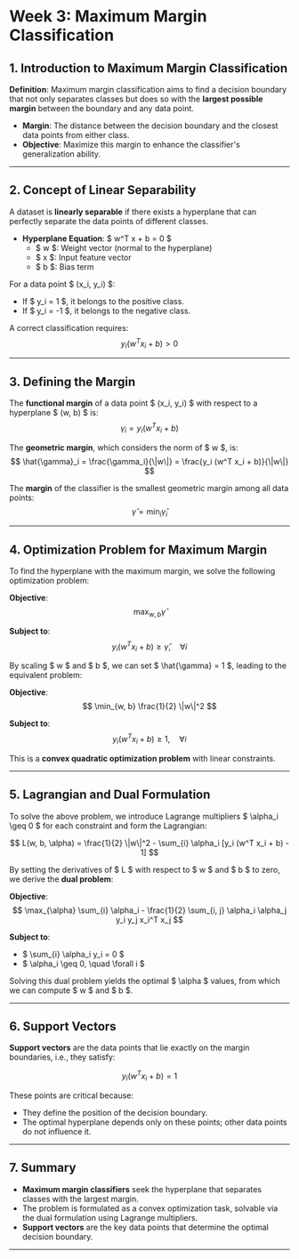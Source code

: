 # Week 3: Maximum Margin Classification

## 1. Introduction to Maximum Margin Classification

**Definition**: Maximum margin classification aims to find a decision boundary that not only separates classes but does so with the **largest possible margin** between the boundary and any data point.

- **Margin**: The distance between the decision boundary and the closest data points from either class.
- **Objective**: Maximize this margin to enhance the classifier's generalization ability.

---

## 2. Concept of Linear Separability

A dataset is **linearly separable** if there exists a hyperplane that can perfectly separate the data points of different classes.

- **Hyperplane Equation**: $ w^T x + b = 0 $
  - $ w $: Weight vector (normal to the hyperplane)
  - $ x $: Input feature vector
  - $ b $: Bias term

For a data point $ (x_i, y_i) $:
- If $ y_i = 1 $, it belongs to the positive class.
- If $ y_i = -1 $, it belongs to the negative class.

A correct classification requires:
$$ y_i (w^T x_i + b) > 0 $$

---

## 3. Defining the Margin

The **functional margin** of a data point $ (x_i, y_i) $ with respect to a hyperplane $ (w, b) $ is:
$$ \gamma_i = y_i (w^T x_i + b) $$

The **geometric margin**, which considers the norm of $ w $, is:
$$ \hat{\gamma}_i = \frac{\gamma_i}{\|w\|} = \frac{y_i (w^T x_i + b)}{\|w\|} $$

The **margin** of the classifier is the smallest geometric margin among all data points:
$$ \hat{\gamma} = \min_{i} \hat{\gamma}_i $$

---

## 4. Optimization Problem for Maximum Margin

To find the hyperplane with the maximum margin, we solve the following optimization problem:

**Objective**:
$$ \max_{w, b} \hat{\gamma} $$

**Subject to**:
$$ y_i (w^T x_i + b) \geq \hat{\gamma}, \quad \forall i $$

By scaling $ w $ and $ b $, we can set $ \hat{\gamma} = 1 $, leading to the equivalent problem:

**Objective**:
$$ \min_{w, b} \frac{1}{2} \|w\|^2 $$

**Subject to**:
$$ y_i (w^T x_i + b) \geq 1, \quad \forall i $$

This is a **convex quadratic optimization problem** with linear constraints.

---

## 5. Lagrangian and Dual Formulation

To solve the above problem, we introduce Lagrange multipliers $ \alpha_i \geq 0 $ for each constraint and form the Lagrangian:

$$ L(w, b, \alpha) = \frac{1}{2} \|w\|^2 - \sum_{i} \alpha_i [y_i (w^T x_i + b) - 1] $$

By setting the derivatives of $ L $ with respect to $ w $ and $ b $ to zero, we derive the **dual problem**:

**Objective**:
$$ \max_{\alpha} \sum_{i} \alpha_i - \frac{1}{2} \sum_{i, j} \alpha_i \alpha_j y_i y_j x_i^T x_j $$

**Subject to**:
- $ \sum_{i} \alpha_i y_i = 0 $
- $ \alpha_i \geq 0, \quad \forall i $

Solving this dual problem yields the optimal $ \alpha $ values, from which we can compute $ w $ and $ b $.

---

## 6. Support Vectors

**Support vectors** are the data points that lie exactly on the margin boundaries, i.e., they satisfy:

$$ y_i (w^T x_i + b) = 1 $$

These points are critical because:

- They define the position of the decision boundary.
- The optimal hyperplane depends only on these points; other data points do not influence it.

---

## 7. Summary

- **Maximum margin classifiers** seek the hyperplane that separates classes with the largest margin.
- The problem is formulated as a convex optimization task, solvable via the dual formulation using Lagrange multipliers.
- **Support vectors** are the key data points that determine the optimal decision boundary.

---
